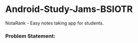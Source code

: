 # Android-Study-Jams-BSIOTR
NotaRank - Easy notes taking app for students.

### Problem Statement:


